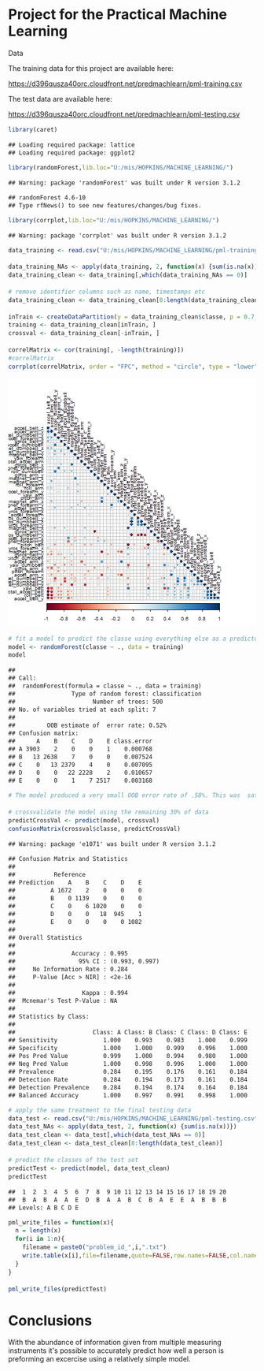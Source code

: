 Project for the Practical Machine Learning
========================================================

Data 

The training data for this project are available here: 

https://d396qusza40orc.cloudfront.net/predmachlearn/pml-training.csv

The test data are available here: 

https://d396qusza40orc.cloudfront.net/predmachlearn/pml-testing.csv


```r
library(caret)
```

```
## Loading required package: lattice
## Loading required package: ggplot2
```

```r
library(randomForest,lib.loc="U:/mis/HOPKINS/MACHINE_LEARNING/")
```

```
## Warning: package 'randomForest' was built under R version 3.1.2
```

```
## randomForest 4.6-10
## Type rfNews() to see new features/changes/bug fixes.
```

```r
library(corrplot,lib.loc="U:/mis/HOPKINS/MACHINE_LEARNING/")
```

```
## Warning: package 'corrplot' was built under R version 3.1.2
```

```r
data_training <- read.csv("U:/mis/HOPKINS/MACHINE_LEARNING/pml-training.csv", na.strings= c("NA",""," "))

data_training_NAs <- apply(data_training, 2, function(x) {sum(is.na(x))})
data_training_clean <- data_training[,which(data_training_NAs == 0)]

# remove identifier columns such as name, timestamps etc
data_training_clean <- data_training_clean[8:length(data_training_clean)]

inTrain <- createDataPartition(y = data_training_clean$classe, p = 0.7, list = FALSE)
training <- data_training_clean[inTrain, ]
crossval <- data_training_clean[-inTrain, ]

correlMatrix <- cor(training[, -length(training)])
#correlMatrix
corrplot(correlMatrix, order = "FPC", method = "circle", type = "lower", tl.cex = 0.8,  tl.col = rgb(0, 0, 0))
```

![plot of chunk unnamed-chunk-1](figure/unnamed-chunk-1.png) 

```r
# fit a model to predict the classe using everything else as a predictor
model <- randomForest(classe ~ ., data = training)
model
```

```
## 
## Call:
##  randomForest(formula = classe ~ ., data = training) 
##                Type of random forest: classification
##                      Number of trees: 500
## No. of variables tried at each split: 7
## 
##         OOB estimate of  error rate: 0.52%
## Confusion matrix:
##      A    B    C    D    E class.error
## A 3903    2    0    0    1    0.000768
## B   13 2638    7    0    0    0.007524
## C    0   13 2379    4    0    0.007095
## D    0    0   22 2228    2    0.010657
## E    0    0    1    7 2517    0.003168
```

```r
# The model produced a very small OOB error rate of .58%. This was  satisfactory and progress the testing.

# crossvalidate the model using the remaining 30% of data
predictCrossVal <- predict(model, crossval)
confusionMatrix(crossval$classe, predictCrossVal)
```

```
## Warning: package 'e1071' was built under R version 3.1.2
```

```
## Confusion Matrix and Statistics
## 
##           Reference
## Prediction    A    B    C    D    E
##          A 1672    2    0    0    0
##          B    0 1139    0    0    0
##          C    0    6 1020    0    0
##          D    0    0   18  945    1
##          E    0    0    0    0 1082
## 
## Overall Statistics
##                                         
##                Accuracy : 0.995         
##                  95% CI : (0.993, 0.997)
##     No Information Rate : 0.284         
##     P-Value [Acc > NIR] : <2e-16        
##                                         
##                   Kappa : 0.994         
##  Mcnemar's Test P-Value : NA            
## 
## Statistics by Class:
## 
##                      Class: A Class: B Class: C Class: D Class: E
## Sensitivity             1.000    0.993    0.983    1.000    0.999
## Specificity             1.000    1.000    0.999    0.996    1.000
## Pos Pred Value          0.999    1.000    0.994    0.980    1.000
## Neg Pred Value          1.000    0.998    0.996    1.000    1.000
## Prevalence              0.284    0.195    0.176    0.161    0.184
## Detection Rate          0.284    0.194    0.173    0.161    0.184
## Detection Prevalence    0.284    0.194    0.174    0.164    0.184
## Balanced Accuracy       1.000    0.997    0.991    0.998    1.000
```

```r
# apply the same treatment to the final testing data
data_test <- read.csv("U:/mis/HOPKINS/MACHINE_LEARNING/pml-testing.csv", na.strings= c("NA",""," "))
data_test_NAs <- apply(data_test, 2, function(x) {sum(is.na(x))})
data_test_clean <- data_test[,which(data_test_NAs == 0)]
data_test_clean <- data_test_clean[8:length(data_test_clean)]

# predict the classes of the test set
predictTest <- predict(model, data_test_clean)
predictTest
```

```
##  1  2  3  4  5  6  7  8  9 10 11 12 13 14 15 16 17 18 19 20 
##  B  A  B  A  A  E  D  B  A  A  B  C  B  A  E  E  A  B  B  B 
## Levels: A B C D E
```

```r
pml_write_files = function(x){
  n = length(x)
  for(i in 1:n){
    filename = paste0("problem_id_",i,".txt")
    write.table(x[i],file=filename,quote=FALSE,row.names=FALSE,col.names=FALSE)
  }
}

pml_write_files(predictTest)
```
Conclusions
========================================================
With the abundance of information given from multiple measuring instruments it's possible to accurately predict how well a person is preforming an excercise using a relatively simple model. 



